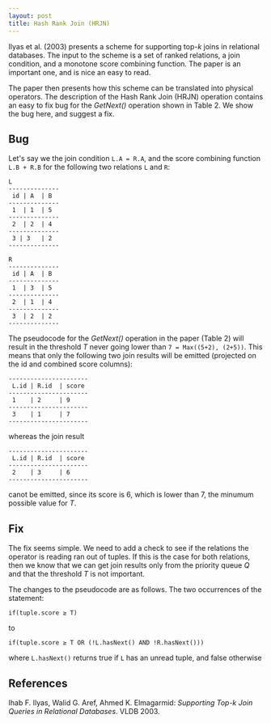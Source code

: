 ```yaml
---
layout: post
title: Hash Rank Join (HRJN)
---
```


Ilyas et al. (2003) presents a scheme for supporting top-_k_ joins in relational databases. The input to the scheme is a set of ranked relations, a join condition, and a monotone score combining function. The paper is an important one, and is nice an easy to read.

The paper then presents how this scheme can be translated into physical operators. The description of the Hash Rank Join (HRJN) operation contains an easy to fix bug for the _GetNext()_ operation shown in Table 2. We show the bug here, and suggest a fix.


## Bug
Let's say we the join condition `L.A = R.A`, and the score combining function `L.B + R.B` for the following two relations `L` and `R`:


    L
    --------------
     id | A  | B
    --------------
     1  | 1  | 5
    --------------
     2  | 2  | 4
    --------------
     3 | 3   | 2
    --------------

    R
    --------------
     id | A  | B
    --------------
     1  | 3  | 5
    --------------
     2  | 1  | 4
    --------------
     3  | 2  | 2
    --------------


    
The pseudocode for the _GetNext()_ operation in the paper (Table 2) will result in the threshold _T_ never going lower than `7 = Max((5+2), (2+5))`. This means that only the following two join results will be emitted (projected on the id and combined score columns):

    ----------------------
     L.id | R.id  | score
    ----------------------
     1    | 2     | 9
    ----------------------
     3    | 1     | 7
    ----------------------
    
whereas the join result

    ----------------------
     L.id | R.id  | score
    ----------------------
     2    | 3     | 6
    ----------------------

canot be emitted, since its score is 6, which is lower than 7, the minumum possible value for _T_.

## Fix
The fix seems simple. We need to add a check to see if the relations the operator is reading ran out of tuples. If this is the case for both relations, then we know that we can get join results only from the priority queue _Q_ and that the threshold _T_ is not important.

The changes to the pseudocode are as follows. The two occurrences of the statement:

    if(tuple.score ≥ T)
to

    if(tuple.score ≥ T OR (!L.hasNext() AND !R.hasNext()))
    
where `L.hasNext()` returns true if `L` has an unread tuple, and false otherwise

## References

Ihab F. Ilyas, Walid G. Aref, Ahmed K. Elmagarmid: _Supporting Top-k Join Queries in Relational Databases_. VLDB 2003.


